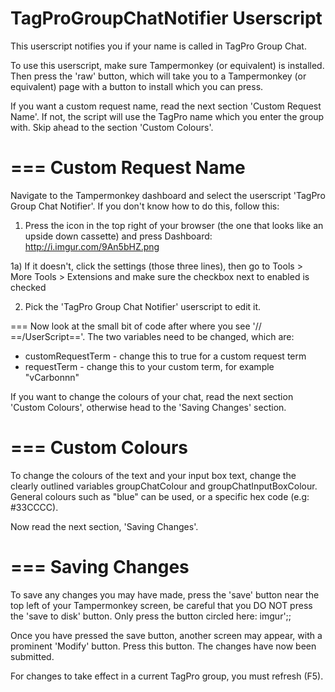 TagProGroupChatNotifier Userscript
=======================

This userscript notifies you if your name is called in TagPro Group Chat.

To use this userscript, make sure Tampermonkey (or equivalent) is installed.
Then press the 'raw' button, which will take you to a Tampermonkey (or equivalent) page with a button to install which you can press.

If you want a custom request name, read the next section 'Custom Request Name'. If not, the script will use the TagPro name which you enter the group with. Skip ahead to the section 'Custom Colours'.


===
Custom Request Name
===
Navigate to the Tampermonkey dashboard and select the userscript 'TagPro Group Chat Notifier'.
If you don't know how to do this, follow this:

1) Press the icon in the top right of your browser (the one that looks like an upside down cassette) and press Dashboard: http://i.imgur.com/9An5bHZ.png

 1a) If it doesn't, click the settings (those three lines), then go to Tools > More Tools > Extensions and make sure the checkbox next to enabled is checked

2) Pick the 'TagPro Group Chat Notifier' userscript to edit it.

===
Now look at the small bit of code after where you see '// ==/UserScript=='.
The two variables need to be changed, which are:
* customRequestTerm - change this to true for a custom request term
* requestTerm - change this to your custom term, for example "vCarbonnn"

If you want to change the colours of your chat, read the next section 'Custom Colours', otherwise head to the 'Saving Changes' section.

===
Custom Colours
===
To change the colours of the text and your input box text, change the clearly outlined variables groupChatColour and groupChatInputBoxColour. General colours such as "blue" can be used, or a specific hex code (e.g: #33CCCC).

Now read the next section, 'Saving Changes'.

===
Saving Changes
===
To save any changes you may have made, press the 'save' button near the top left of your Tampermonkey screen, be careful that you DO NOT press the 'save to disk' button. Only press the button circled here: imgur';;

Once you have pressed the save button, another screen may appear, with a prominent 'Modify' button. Press this button. The changes have now been submitted.

For changes to take effect in a current TagPro group, you must refresh (F5).

